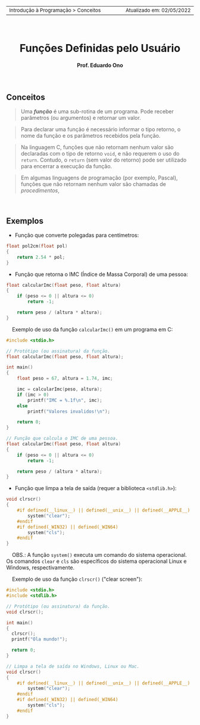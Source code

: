 <table>
<tr>
<td align="left" width="8000">
  <small>Introdução à Programação > Conceitos</small>
</td>
<td align="right">
  <small>Atualizado&nbsp;em:&nbsp;02/05/2022</small>
</td>
</tr>
</table>

<br>

<h1 align="center">
Funções Definidas pelo Usuário
</h1>
<h4 align="center">
Prof. Eduardo Ono
</h4>

<br>

## Conceitos

> Uma ___função___ é uma sub-rotina de um programa. Pode receber parâmetros (ou argumentos) e retornar um valor.

> Para declarar uma função é necessário informar o tipo retorno, o nome da função e os parâmetros recebidos pela função.

> Na linguagem C, funções que não retornam nenhum valor são declaradas com o tipo de retorno `void`, e não requerem o uso do `return`. Contudo, o `return` (sem valor do retorno) pode ser utilizado para encerrar a execução da função.

> Em algumas linguagens de programação (por exemplo, Pascal), funções que não retornam nenhum valor são chamadas de _procedimentos_,

<br>

## Exemplos

* Função que converte polegadas para centímetros:

```c
float pol2cm(float pol)
{
    return 2.54 * pol;
}
```

* Função que retorna o IMC (Índice de Massa Corporal) de uma pessoa:

```c
float calcularImc(float peso, float altura)
{
    if (peso <= 0 || altura <= 0)
        return -1;

    return peso / (altura * altura);
}
```

&nbsp;&nbsp;&nbsp;&nbsp;Exemplo de uso da função `calcularImc()` em um programa em C:

```c
#include <stdio.h>

// Protótipo (ou assinatura) da função.
float calcularImc(float peso, float altura);

int main()
{
    float peso = 67, altura = 1.74, imc;

    imc = calcularImc(peso, altura);
    if (imc > 0)
        printf("IMC = %.1f\n", imc);
    else
        printf("Valores invalidos!\n");

    return 0;
}

// Função que calcula o IMC de uma pessoa.
float calcularImc(float peso, float altura)
{
    if (peso <= 0 || altura <= 0)
        return -1;

    return peso / (altura * altura);
}
```

* Função que limpa a tela de saída (requer a biblioteca `<stdlib.h>`):

```c
void clrscr()
{
    #if defined(__linux__) || defined(__unix__) || defined(__APPLE__)
        system("clear");
    #endif
    #if defined(_WIN32) || defined(_WIN64)
        system("cls");
    #endif
}
```

&nbsp;&nbsp;&nbsp;&nbsp;OBS.: A função `system()` executa um comando do sistema operacional. Os comandos `clear` e `cls` são específicos do sistema operacional Linux e Windows, respectivamente.

&nbsp;&nbsp;&nbsp;&nbsp;Exemplo de uso da função `clrscr()` ("clear screen"):

```c
#include <stdio.h>
#include <stdlib.h>

// Protótipo (ou assinatura) da função.
void clrscr();

int main()
{
  clrscr();
  printf("Ola mundo!");

  return 0;
}

// Limpa a tela de saída no Windows, Linux ou Mac.
void clrscr()
{
    #if defined(__linux__) || defined(__unix__) || defined(__APPLE__)
        system("clear");
    #endif
    #if defined(_WIN32) || defined(_WIN64)
        system("cls");
    #endif
}
```

<br>
